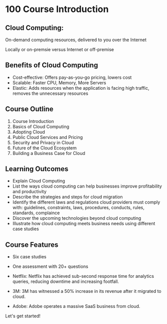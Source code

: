 # 100 Course Introduction

## Cloud Computing:

On-demand computing resources, delivered to you over the Internet

Locally or on-premsie versus Internet or off-premise

## Benefits of Cloud Computing

- Cost-effective: Offers pay-as-you-go pricing, lowers cost
- Scalable: Faster CPU, Memory, More Servers
- Elastic: Adds resources when the application is facing high traffic, removes the unnecessary resources

## Course Outline

1. Course Introduction
2. Basics of Cloud Computing
3. Adopting Cloud
4. Public Cloud Services and Pricing
5. Security and Privacy in Cloud
6. Future of the Cloud Ecosystem
7. Building a Business Case for Cloud

## Learning Outcomes

- Explain Cloud Computing
- List the ways cloud computing can help businesses improve profitability and productivity
- Describe the strategies and steps for cloud migration
- Identify the different laws and regulations cloud providers must comply with: guidelines, constraints, laws, procedures, conducts, rules, standards, complaince
- Discover the upcoming technologies beyond cloud computing
- Illustrate how cloud computing meets business needs using different case studies

## Course Features

- Six case studies
- One assessment with 20+ questions

- Netflix: Netflix has achieved sub-second response time for analytics queries, reducing downtime and increasing footfall. 
- 3M: 3M has witnessed a 50% increase in its revenue after it migrated to cloud.
- Adobe: Adobe operates a massive SaaS business from cloud.

Let's get started!
